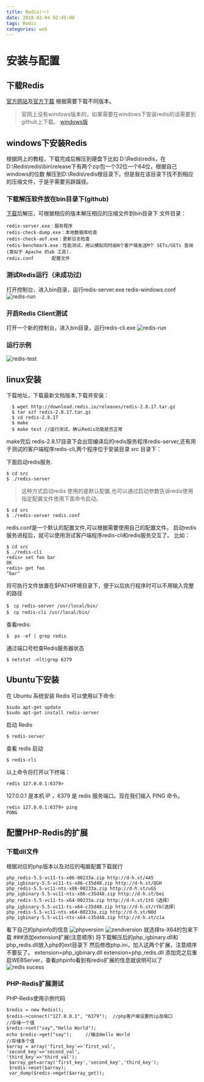 ```yaml
---
title: Redis(一)
date: 2018-02-04 02:45:00
tags: Redis
categories: web
---
```

# 安装与配置
## 下载Redis
[官方网站](http://redis.io)及[官方下载](http://redis.io/download) 根据需要下载不同版本。
>官网上没有windows版本的，如果需要在windows下安装redis的话需要到github上下载。
[windows版](https://github.com/MSOpenTech/redis/releases)

## windows下安装Redis
根据网上的教程，下载完成后解压到硬盘下比如
D:\Redis\redis，在D:\Redis\redis\bin\release下有两个zip包一个32位一个64位，根据自己windows的位数 解压到D:\Redis\redis根目录下。但是我在该目录下找不到相应的压缩文件，于是乎需要另辟蹊径。
<!--more-->
### 下载解压软件放在bin目录下(github)
[下载](https://github.com/ServiceStack/redis-windows)后解压，可根据相应的版本解压相应的压缩文件到bin目录下
文件目录：

    redis-server.exe：服务程序
    redis-check-dump.exe：本地数据库检查
    redis-check-aof.exe：更新日志检查
    redis-benchmark.exe：性能测试，用以模拟同时由N个客户端发送M个 SETs/GETs 查询 (类似于 Apache 的ab 工具).
    redis.conf　　　　配置文件
### 测试Redis运行（未成功过)
打开控制台，进入bin目录，运行redis-server.exe redis-windows.conf
![redis-run](https://github.com/Vaniot-s/picture/blob/master/redis/redis_run.png?raw=true)
### 开启Redis Client测试
打开一个新的控制台，进入bin目录，运行redis-cli.exe
![redis-run](https://raw.githubusercontent.com/Vaniot-s/picture/master/redis/_client_run.jpeg)
### 运行示例
![redis-test](https://github.com/Vaniot-s/picture/blob/master/redis/redis_test.jpeg?raw=true)

## linux安装
下载地址[](http://redis.io/download)，下载最新文档版本,下载并安装：

```
  $ wget http://download.redis.io/releases/redis-2.8.17.tar.gz
  $ tar xzf redis-2.8.17.tar.gz
  $ cd redis-2.8.17
  $ make
  $ make test //运行测试，确认Redis功能是否正常
```
make完后 redis-2.8.17目录下会出现编译后的redis服务程序redis-server,还有用于测试的客户端程序redis-cli,两个程序位于安装目录 src 目录下：

下面启动redis服务.
```
$ cd src
$ ./redis-server
```
> 这种方式启动redis 使用的是默认配置,也可以通过启动参数告诉redis使用指定配置文件使用下面命令启动。
```
$ cd src
$ ./redis-server redis.conf
```
redis.conf是一个默认的配置文件,可以根据需要使用自己的配置文件。
启动redis服务进程后，就可以使用测试客户端程序redis-cli和redis服务交互了。 比如：
```
$ cd src
$ ./redis-cli
redis> set foo bar
OK
redis> get foo
"bar"
```
将可执行文件放置在$PATH环境目录下，便于以后执行程序时可以不用输入完整的路径
```
$　cp redis-server /usr/local/bin/
$　cp redis-cli /usr/local/bin/
```
查看redis:
```
$  ps -ef | grep redis
```
 通过端口号检查Redis服务器状态
```
$ netstat -nlt|grep 6379
```
## Ubuntu下安装
在 Ubuntu 系统安装 Redis 可以使用以下命令:
```
$sudo apt-get update
$sudo apt-get install redis-server
```
启动 Redis
```
$ redis-server
```
查看 redis 启动
```
$ redis-cli
```
以上命令将打开以下终端：
```
redis 127.0.0.1:6379>
```
127.0.0.1 是本机 IP ，6379 是 redis 服务端口。现在我们输入 PING 命令。
```
redis 127.0.0.1:6379> ping
PONG
```
## 配置PHP-Redis的扩展
### 下载dll文件 
根据对应的php版本以及对应的电脑配置下载就行

    php_redis-5.5-vc11-ts-x86-00233a.zip http://d-h.st/4A5
    php_igbinary-5.5-vc11-ts-x86-c35d48.zip http://d-h.st/QGH
    php_redis-5.5-vc11-nts-x86-00233a.zip http://d-h.st/uGS
    php_igbinary-5.5-vc11-nts-x86-c35d48.zip http://d-h.st/bei
    php_redis-5.5-vc11-ts-x64-00233a.zip http://d-h.st/1tO（选择）  
    php_igbinary-5.5-vc11-ts-x64-c35d48.zip http://d-h.st/rYb(选择）
    php_redis-5.5-vc11-nts-x64-00233a.zip http://d-h.st/N0d
    php_igbinary-5.5-vc11-nts-x64-c35d48.zip http://d-h.st/c1a
看下自己的phpinfo的信息
![phpversion](https://github.com/Vaniot-s/picture/blob/master/redis/phpversion.png?raw=true)
![zendversion](https://github.com/Vaniot-s/picture/blob/master/redis/zendversion.png?raw=true)
就选择ts-X64的包来下载
###添加extension扩展(注意顺序)
将下载解压后的php_igbinary.dll和php_redis.dll放入php的ext目录下
然后修改php.ini，加入这两个扩展，注意顺序不要反了。
extension=php_igbinary.dll
extension=php_redis.dll
添加完之后重启WEBServer，查看phpinfo看到有redis扩展的信息就说明可以了
![redis sucess](https://github.com/Vaniot-s/picture/blob/master/redis/edis-success.png?raw=true)
### PHP-Redis扩展测试
PHP-Redis使用示例代码

    $redis = new Redis();
    $redis->connect("127.0.0.1", "6379");  //php客户端设置的ip及端口
    //存储一个值
    $redis->set("say","Hello World");
    echo $redis->get("say");     //输出Hello World
    //存储多个值
    $array = array('first_key'=>'first_val',
    'second_key'=>'second_val',
    'third_key'=>'third_val');
     $array_get=array('first_key','second_key','third_key');
     $redis->mset($array);
     var_dump($redis->mget($array_get));